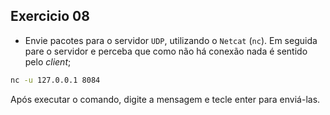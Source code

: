 ## Exercicio 08

 - Envie pacotes para o servidor `UDP`, utilizando o `Netcat` (`nc`). Em seguida pare o servidor e perceba que como não há conexão nada é sentido pelo _client_;

```bash
nc -u 127.0.0.1 8084
```

Após executar o comando, digite a mensagem e tecle enter para enviá-las.
